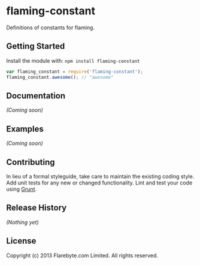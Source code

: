 # flaming-constant

Definitions of constants for flaming.

## Getting Started
Install the module with: `npm install flaming-constant`

```javascript
var flaming_constant = require('flaming-constant');
flaming_constant.awesome(); // "awesome"
```

## Documentation
_(Coming soon)_

## Examples
_(Coming soon)_

## Contributing
In lieu of a formal styleguide, take care to maintain the existing coding style. Add unit tests for any new or changed functionality. Lint and test your code using [Grunt](http://gruntjs.com/).

## Release History
_(Nothing yet)_

## License
Copyright (c) 2013 Flarebyte.com Limited.
All rights reserved.
